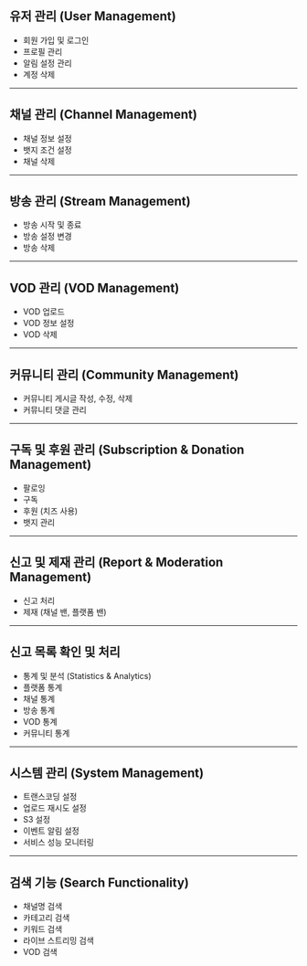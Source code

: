 ## 유저 관리 (User Management)
  - 회원 가입 및 로그인
  - 프로필 관리
  - 알림 설정 관리
  - 계정 삭제

---

## 채널 관리 (Channel Management)
  - 채널 정보 설정
  - 뱃지 조건 설정
  - 채널 삭제

---

## 방송 관리 (Stream Management)
  - 방송 시작 및 종료
  - 방송 설정 변경
  - 방송 삭제

---

## VOD 관리 (VOD Management)
  - VOD 업로드
  - VOD 정보 설정
  - VOD 삭제

---

## 커뮤니티 관리 (Community Management)
  - 커뮤니티 게시글 작성, 수정, 삭제
  - 커뮤니티 댓글 관리

---

## 구독 및 후원 관리 (Subscription & Donation Management)
  - 팔로잉
  - 구독
  - 후원 (치즈 사용)
  - 뱃지 관리

---

## 신고 및 제재 관리 (Report & Moderation Management)
  - 신고 처리
  - 제재 (채널 밴, 플랫폼 밴)

---

## 신고 목록 확인 및 처리
  - 통계 및 분석 (Statistics & Analytics)
  - 플랫폼 통계
  - 채널 통계
  - 방송 통계
  - VOD 통계
  - 커뮤니티 통계

---

## 시스템 관리 (System Management)
  - 트랜스코딩 설정
  - 업로드 재시도 설정
  - S3 설정
  - 이벤트 알림 설정
  - 서비스 성능 모니터링

---

## 검색 기능 (Search Functionality)
  - 채널명 검색
  - 카테고리 검색
  - 키워드 검색
  - 라이브 스트리밍 검색
  - VOD 검색
